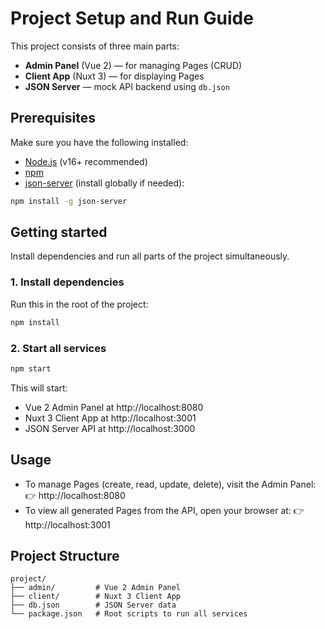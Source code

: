 # Project Setup and Run Guide

This project consists of three main parts:

- **Admin Panel** (Vue 2) — for managing Pages (CRUD)
- **Client App** (Nuxt 3) — for displaying Pages
- **JSON Server** — mock API backend using `db.json`

## Prerequisites

Make sure you have the following installed:

- [Node.js](https://nodejs.org/) (v16+ recommended)
- [npm](https://www.npmjs.com/)
- [json-server](https://github.com/typicode/json-server) (install globally if needed):

```bash
npm install -g json-server
```

## Getting started

Install dependencies and run all parts of the project simultaneously.

### 1. Install dependencies

Run this in the root of the project:

```bash
npm install
```

### 2. Start all services

```bash
npm start
```

This will start:
 - Vue 2 Admin Panel at http://localhost:8080
 - Nuxt 3 Client App at http://localhost:3001
 - JSON Server API at http://localhost:3000

## Usage

- To manage Pages (create, read, update, delete), visit the Admin Panel: 👉 http://localhost:8080
- To view all generated Pages from the API, open your browser at: 👉 http://localhost:3001

## Project Structure

```plaintext
project/
├── admin/         # Vue 2 Admin Panel
├── client/        # Nuxt 3 Client App
├── db.json        # JSON Server data
└── package.json   # Root scripts to run all services
```
